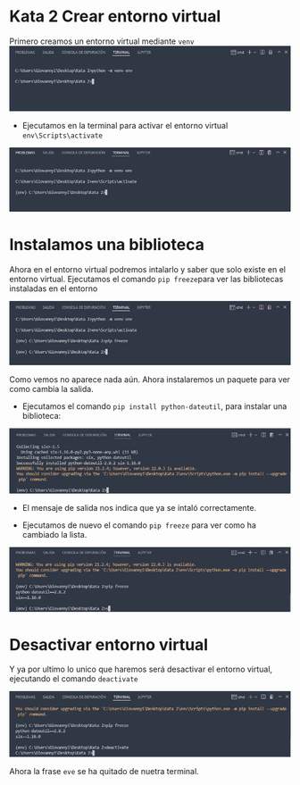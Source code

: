 # Kata 2 Crear entorno virtual

Primero creamos un entorno virtual mediante ``venv``
![image](images/1.jpg)
* Ejecutamos en la terminal para activar el entorno virtual ``env\Scripts\activate``
 
![image](images/2.jpg)

# Instalamos una biblioteca
Ahora en el entorno virtual podremos intalarlo y saber que solo existe en el entorno virtual. Ejecutamos el comando ``pip freeze``para ver las bibliotecas instaladas en el entorno

![image](images/3.jpg)

Como vemos no aparece nada aún. Ahora instalaremos un paquete para ver como cambia la salida.

* Ejecutamos el comando ``pip install python-dateutil``, para instalar una biblioteca:

![image](images/4.jpg)

* El mensaje de salida nos indica que ya se intaló correctamente.

* Ejecutamos de nuevo el comando ``pip freeze`` para ver como ha cambiado la lista.

![image](images/5.jpg)

# Desactivar entorno virtual

Y ya por ultimo lo unico que haremos será desactivar el entorno virtual, ejecutando el comando ``deactivate``

![image](images/6.jpg)

Ahora la frase ``eve`` se ha quitado de nuetra terminal.
